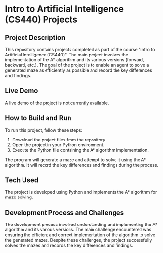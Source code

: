 # Intro to Artificial Intelligence (CS440) Projects

## Project Description
This repository contains projects completed as part of the course "Intro to Artificial Intelligence (CS440)". The main project involves the implementation of the A* algorithm and its various versions (forward, backward, etc.). The goal of the project is to enable an agent to solve a generated maze as efficiently as possible and record the key differences and findings.

## Live Demo
A live demo of the project is not currently available.

## How to Build and Run
To run this project, follow these steps:
1. Download the project files from the repository.
2. Open the project in your Python environment.
3. Execute the Python file containing the A* algorithm implementation.

The program will generate a maze and attempt to solve it using the A* algorithm. It will record the key differences and findings during the process.

## Tech Used
The project is developed using Python and implements the A* algorithm for maze solving.

## Development Process and Challenges
The development process involved understanding and implementing the A* algorithm and its various versions. The main challenge encountered was ensuring the efficient and correct implementation of the algorithm to solve the generated mazes. Despite these challenges, the project successfully solves the mazes and records the key differences and findings.
